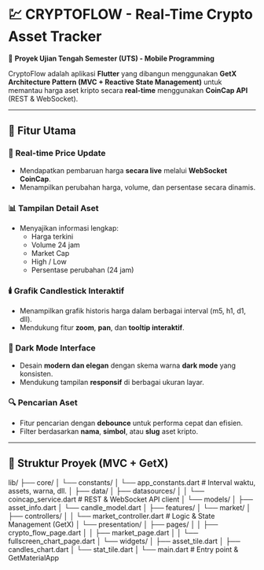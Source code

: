 # 💹 CRYPTOFLOW - Real-Time Crypto Asset Tracker

📱 **Proyek Ujian Tengah Semester (UTS) - Mobile Programming**

CryptoFlow adalah aplikasi **Flutter** yang dibangun menggunakan **GetX Architecture Pattern (MVC + Reactive State Management)** untuk memantau harga aset kripto secara **real-time** menggunakan **CoinCap API** (REST & WebSocket).

---

## 🚀 Fitur Utama

### 🔄 Real-time Price Update
- Mendapatkan pembaruan harga **secara live** melalui **WebSocket CoinCap**.
- Menampilkan perubahan harga, volume, dan persentase secara dinamis.

### 📊 Tampilan Detail Aset
- Menyajikan informasi lengkap:
  - Harga terkini
  - Volume 24 jam
  - Market Cap
  - High / Low
  - Persentase perubahan (24 jam)

### 🕯️ Grafik Candlestick Interaktif
- Menampilkan grafik historis harga dalam berbagai interval (m5, h1, d1, dll).
- Mendukung fitur **zoom**, **pan**, dan **tooltip interaktif**.

### 🌙 Dark Mode Interface
- Desain **modern dan elegan** dengan skema warna **dark mode** yang konsisten.
- Mendukung tampilan **responsif** di berbagai ukuran layar.

### 🔍 Pencarian Aset
- Fitur pencarian dengan **debounce** untuk performa cepat dan efisien.
- Filter berdasarkan **nama**, **simbol**, atau **slug** aset kripto.

---

## 🧩 Struktur Proyek (MVC + GetX)

lib/
├── core/
│ └── constants/
│ └── app_constants.dart # Interval waktu, assets, warna, dll.
│
├── data/
│ ├── datasources/
│ │ └── coincap_service.dart # REST & WebSocket API client
│ └── models/
│ ├── asset_info.dart
│ └── candle_model.dart
│
├── features/
│ └── market/
│ ├── controllers/
│ │ └── market_controller.dart # Logic & State Management (GetX)
│ └── presentation/
│ ├── pages/
│ │ ├── crypto_flow_page.dart
│ │ ├── market_page.dart
│ │ └── fullscreen_chart_page.dart
│ └── widgets/
│ ├── asset_tile.dart
│ ├── candles_chart.dart
│ └── stat_tile.dart
│
└── main.dart # Entry point & GetMaterialApp

